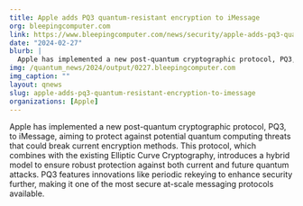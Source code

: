```yaml
---
title: Apple adds PQ3 quantum-resistant encryption to iMessage
org: bleepingcomputer.com
link: https://www.bleepingcomputer.com/news/security/apple-adds-pq3-quantum-resistant-encryption-to-imessage/
date: "2024-02-27"
blurb: |
  Apple has implemented a new post-quantum cryptographic protocol, PQ3, to iMessage, aiming to protect against potential quantum computing threats that could break current encryption methods. This protocol, which combines with the existing Elliptic Curve Cryptography, introduces a hybrid model to ensure robust protection against both current and future quantum attacks. PQ3 features innovations like periodic rekeying to enhance security further, making it one of the most secure at-scale messaging protocols available.
img: /quantum_news/2024/output/0227.bleepingcomputer.com
img_caption: ""
layout: qnews
slug: apple-adds-pq3-quantum-resistant-encryption-to-imessage
organizations: [Apple]
---
```


Apple has implemented a new post-quantum cryptographic protocol, PQ3, to iMessage, aiming to protect against potential quantum computing threats that could break current encryption methods. This protocol, which combines with the existing Elliptic Curve Cryptography, introduces a hybrid model to ensure robust protection against both current and future quantum attacks. PQ3 features innovations like periodic rekeying to enhance security further, making it one of the most secure at-scale messaging protocols available.
